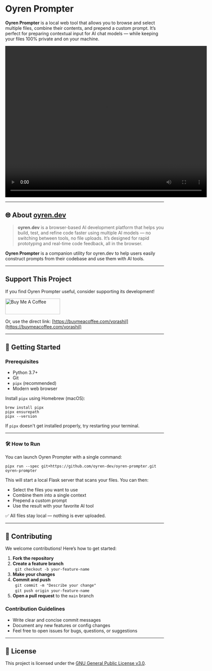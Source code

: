 # Oyren Prompter

**Oyren Prompter** is a local web tool that allows you to browse and select multiple files, combine their contents, and prepend a custom prompt. It’s perfect for preparing contextual input for AI chat models — while keeping your files 100% private and on your machine.

<video width="640" height="480" controls>
  <source src="./oyren-prompter-demo.mp4" type="video/mp4">
  Your browser does not support the video tag.
</video>

---

## 🌐 About [oyren.dev](https://oyren.dev)

> **oyren.dev** is a browser-based AI development platform that helps you build, test, and refine code faster using multiple AI models — no switching between tools, no file uploads. It’s designed for rapid prototyping and real-time code feedback, all in the browser.

**Oyren Prompter** is a companion utility for oyren.dev to help users easily construct prompts from their codebase and use them with AI tools.

---

## Support This Project

If you find Oyren Prompter useful, consider supporting its development!

<a href="https://buymeacoffee.com/vorashil" target="_blank">
  <img src="https://cdn.buymeacoffee.com/buttons/v2/default-yellow.png" alt="Buy Me A Coffee" style="height: 50px !important;width: 174px !important;" >
</a>

Or, use the direct link: [https://buymeacoffee.com/vorashil](https://buymeacoffee.com/vorashil)

---

## 🚀 Getting Started

### Prerequisites

- Python 3.7+
- Git
- `pipx` (recommended)
- Modern web browser

Install `pipx` using Homebrew (macOS):

``` 
brew install pipx
pipx ensurepath 
pipx --version
``` 

If `pipx` doesn't get installed properly, try restarting your terminal.

---

### 🛠 How to Run

You can launch Oyren Prompter with a single command:

``` 
pipx run --spec git+https://github.com/oyren-dev/oyren-prompter.git oyren-prompter
``` 

This will start a local Flask server that scans your files. You can then:

- Select the files you want to use
- Combine them into a single context
- Prepend a custom prompt
- Use the result with your favorite AI tool

✅ All files stay local — nothing is ever uploaded.

---

## 🤝 Contributing

We welcome contributions! Here’s how to get started:

1. **Fork the repository**
2. **Create a feature branch**  
   ```  git checkout -b your-feature-name ``` 
3. **Make your changes**
4. **Commit and push**  
   ```  git commit -m "Describe your change" ```   
   ```  git push origin your-feature-name ``` 
5. **Open a pull request** to the `main` branch

### Contribution Guidelines

- Write clear and concise commit messages
- Document any new features or config changes
- Feel free to open issues for bugs, questions, or suggestions

---

## 📄 License

This project is licensed under the [GNU General Public License v3.0](https://www.gnu.org/licenses/gpl-3.0.en.html).